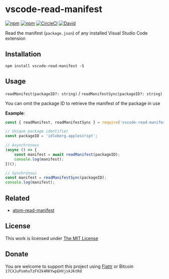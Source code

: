 # vscode-read-manifest

[![npm](https://flat.badgen.net/npm/license/vscode-read-manifest)](https://www.npmjs.org/package/vscode-read-manifest)
[![npm](https://flat.badgen.net/npm/v/vscode-read-manifest)](https://www.npmjs.org/package/vscode-read-manifest)
[![CircleCI](https://flat.badgen.net/circleci/github/idleberg/node-vscode-read-manifest)](https://circleci.com/gh/idleberg/node-vscode-read-manifest)
[![David](https://flat.badgen.net/david/dep/idleberg/node-vscode-read-manifest)](https://david-dm.org/idleberg/node-vscode-read-manifest)

Read the manifest (`package.json`) of any installed Visual Studio Code extension

## Installation

`npm install vscode-read-manifest -S`

## Usage

`readManifest(packageID?: string)` / `readManifestSync(packageID?: string)`

You can omit the package ID to retrieve the manifest of the package in use

**Example**:

```js
const { readManifest, readManifestSync } = require('vscode-read-manifest');

// Unique package identifier
const packageID = 'idleberg.applescript';

// Asynchronous
(async () => {
    const manifest = await readManifest(packageID);
    console.log(manifest);
})();

// Synchronous
const manifest = readManifestSync(packageID);
console.log(manifest);
```

## Related

- [atom-read-manifest](https://www.npmjs.com/package/atom-read-manifest)

## License

This work is licensed under [The MIT License](https://opensource.org/licenses/MIT)

## Donate

You are welcome to support this project using [Flattr](https://flattr.com/submit/auto?user_id=idleberg&url=https://github.com/idleberg/node-vscode-read-manifest) or Bitcoin `17CXJuPsmhuTzFV2k4RKYwpEHVjskJktRd`
